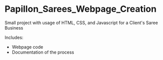 # Papillon_Sarees_Webpage_Creation
Small project with usage of HTML, CSS, and Javascript for a Client's Saree Business

Includes:

- Webpage code
- Documentation of the process
